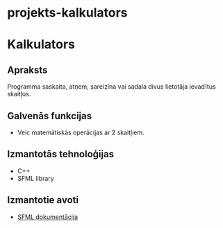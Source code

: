 # projekts-kalkulators

# Kalkulators

## Apraksts

Programma saskaita, atņem, sareizina vai sadala divus lietotāja ievadītus skaitļus.
  
## Galvenās funkcijas
  - Veic matemātiskās operācijas ar 2 skaitļiem.
## Izmantotās tehnoloģijas
  - C++
  - SFML library
## Izmantotie avoti
  - [SFML dokumentācija](https://www.sfml-dev.org/style.php)
